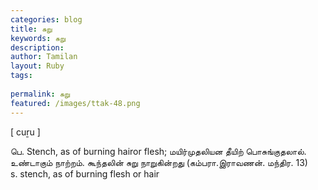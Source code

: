 ```yaml
---
categories: blog
title: சுறு
keywords: சுறு
description: 
author: Tamilan
layout: Ruby
tags: 
 
permalink: சுறு
featured: /images/ttak-48.png
---
```

  
[ cuṟu ]  
  
பெ. Stench, as of burning hairor flesh; மயிர்முதலியன தீயிற் பொசுங்குதலால். உண்டாகும் நாற்றம். கூந்தலின் சுறு நாறுகின்றது (கம்பரா.இராவணன். மந்திர. 13)  
s. stench, as of burning flesh or hair